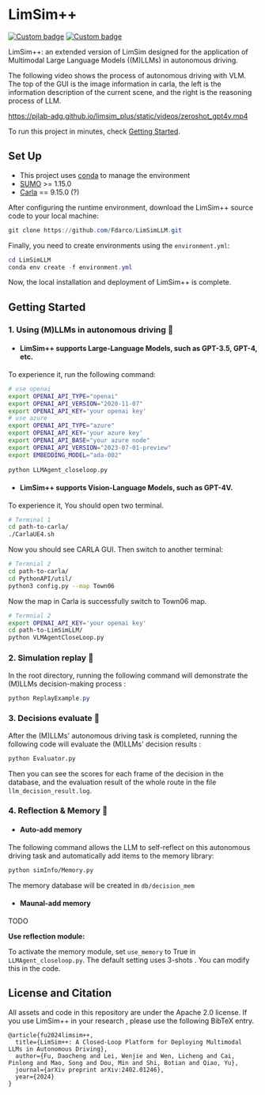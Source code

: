 # LimSim++

[![Custom badge](https://img.shields.io/badge/paper-Arxiv-b31b1b?logo=arxiv&logoColor=white)](https://arxiv.org/abs/2402.01246)
[![Custom badge](https://img.shields.io/badge/Project-page-green?logo=document)](https://pjlab-adg.github.io/limsim_plus/)


LimSim++: an extended version of LimSim designed for the application of Multimodal Large Language Models ((M)LLMs) in autonomous driving. 

The following video shows the process of autonomous driving with VLM.  The top of the GUI is the image information in carla, the left is the information description of the current scene, and the right is the reasoning process of LLM. 

https://pjlab-adg.github.io/limsim_plus/static/videos/zeroshot_gpt4v.mp4

To run this project in minutes, check [Getting Started](#Getting-Started).

## Set Up

- This project uses [conda](https://github.com/conda/conda) to manage the environment
- [SUMO](https://www.eclipse.org/sumo/) >= 1.15.0 
- [Carla](https://github.com/carla-simulator/carla) == 9.15.0 (?)

After configuring the runtime environment, download the LimSim++ source code to your local machine:

```powershell
git clone https://github.com/Fdarco/LimSimLLM.git
```

Finally, you need to create environments using the ``environment.yml``:

```powershell
cd LimSimLLM
conda env create -f environment.yml
```

Now, the local installation and deployment of LimSim++ is complete.

## Getting Started

### 1. Using (M)LLMs in autonomous driving 🚙

- #### LimSim++ supports Large-Language Models, such as GPT-3.5, GPT-4, etc. 
To experience it, run the following command:

```bash
# use openai
export OPENAI_API_TYPE="openai"
export OPENAI_API_VERSION="2020-11-07"
export OPENAI_API_KEY='your openai key'
# use azure
export OPENAI_API_TYPE="azure"
export OPENAI_API_KEY='your azure key'
export OPENAI_API_BASE="your azure node"
export OPENAI_API_VERSION="2023-07-01-preview"
export EMBEDDING_MODEL="ada-002"
 
python LLMAgent_closeloop.py 
```

- #### LimSim++ supports Vision-Language Models, such as GPT-4V. 
To experience it, You should open two terminal.

```bash
# Terminal 1
cd path-to-carla/
./CarlaUE4.sh
```

Now you should see CARLA GUI. Then switch to another terminal:

```bash
# Termnial 2
cd path-to-carla/
cd PythonAPI/util/
python3 config.py --map Town06
```

Now the map in Carla is successfully switch to Town06 map.

```bash
# Termnial 2
export OPENAI_API_KEY='your openai key'
cd path-to-LimSimLLM/
python VLMAgentCloseLoop.py
```


### 2. Simulation replay 🎥
In the root directory, running the following command will demonstrate the (M)LLMs decision-making process :

```powershell
python ReplayExample.py
```

### 3. Decisions evaluate 📝
After the (M)LLMs' autonomous driving task is completed, running the following code will evaluate the (M)LLMs' decision results :

```bash
python Evaluator.py
```

Then you can see the scores for each frame of the decision in the database, and the evaluation result of the whole route in the file ``llm_decision_result.log``.

### 4. Reflection & Memory 🧐

- #### Auto-add memory
The following command allows the LLM to self-reflect on this autonomous driving task and automatically add items to the memory library:

```bash
python simInfo/Memory.py
```

The memory database will be created in ``db/decision_mem``

- #### Maunal-add memory

TODO


**Use reflection module:**

To activate the memory module, set ``use_memory`` to True in ``LLMAgent_closeloop.py``. The default setting uses 3-shots . You can modify this in the code.

## License and Citation
All assets and code in this repository are under the Apache 2.0 license. If you use LimSim++ in your research , please use the following BibTeX entry.
```
@article{fu2024limsim++,
  title={LimSim++: A Closed-Loop Platform for Deploying Multimodal LLMs in Autonomous Driving},
  author={Fu, Daocheng and Lei, Wenjie and Wen, Licheng and Cai, Pinlong and Mao, Song and Dou, Min and Shi, Botian and Qiao, Yu},
  journal={arXiv preprint arXiv:2402.01246},
  year={2024}
}
```

